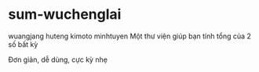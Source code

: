 # sum-wuchenglai
wuangjang
huteng
kimoto
minhtuyen
Một thư viện giúp bạn tính tổng của 2 số bất kỳ

Đơn giản, dễ dùng, cực kỳ nhẹ
